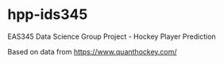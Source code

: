 # hpp-ids345
EAS345 Data Science Group Project - Hockey Player Prediction

Based on data from https://www.quanthockey.com/
